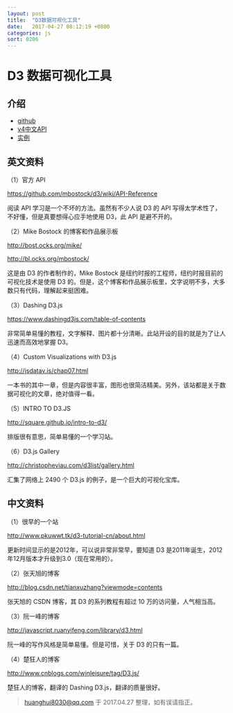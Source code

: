 ```yaml
---
layout: post
title:  "D3数据可视化工具"
date:   2017-04-27 08:12:19 +0800
categories: js
sort: 0206
---
```


# D3 数据可视化工具

## 介绍

- [github](https://github.com/d3/d3/)
- [v4中文API](https://github.com/tianxuzhang/d3.v4-API-Translation)
- [实例](https://github.com/d3/d3/wiki/Gallery )

## 英文资料

（1）官方 API

https://github.com/mbostock/d3/wiki/API-Reference

阅读 API 学习是一个不坏的方法。虽然有不少人说 D3 的 API 写得太学术性了，不好懂，但是真要想得心应手地使用 D3，此 API 是避不开的。

（2）Mike Bostock 的博客和作品展示板

http://bost.ocks.org/mike/

http://bl.ocks.org/mbostock/

这是由 D3 的作者制作的，Mike Bostock 是纽约时报的工程师，纽约时报目前的可视化技术是使用 D3 的。但是，这个博客和作品展示板里，文字说明不多，大多数只有代码，理解起来挺困难。

 （3）Dashing D3.js

https://www.dashingd3js.com/table-of-contents

非常简单易懂的教程，文字解释、图片都十分清晰。此站开设的目的就是为了让人迅速而高效地掌握 D3。

 （4）Custom Visualizations with D3.js

http://jsdatav.is/chap07.html

一本书的其中一章，但是内容很丰富，图形也很简洁精美。另外，该站都是关于数据可视化的文章，绝对值得一看。

 （5）INTRO TO D3.JS

http://square.github.io/intro-to-d3/

排版很有意思，简单易懂的一个学习站。

 （6）D3.js Gallery

http://christopheviau.com/d3list/gallery.html

汇集了网络上 2490 个 D3.js 的例子，是一个巨大的可视化宝库。

 ## 中文资料

 （1）很早的一个站

http://www.pkuwwt.tk/d3-tutorial-cn/about.html

更新时间显示的是2012年，可以说非常非常早，要知道 D3 是2011年诞生，2012年12月版本才升级到3.0（现在常用的）。

 （2）张天旭的博客

http://blog.csdn.net/tianxuzhang?viewmode=contents

张天旭的 CSDN 博客，其 D3 的系列教程有超过 10 万的访问量，人气相当高。

 （3）阮一峰的博客

http://javascript.ruanyifeng.com/library/d3.html

阮一峰的写作风格是简单易懂。但是可惜，关于 D3 的只有一篇。

 （4）楚狂人的博客

http://www.cnblogs.com/winleisure/tag/D3.js/

楚狂人的博客，翻译的 Dashing D3.js，翻译的质量很好。



> huanghui8030@qq.com 于 2017.04.27 整理，如有误请指正。

